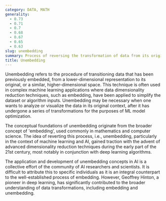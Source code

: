 ```yaml
---
category: DATA, MATH
generality:
  - 0.73
  - 0.71
  - 0.7
  - 0.68
  - 0.67
  - 0.65
  - 0.63
slug: unembedding
summary: Process of reversing the transformation of data from its original high-dimensional space to a lower-dimensional space.
title: Unembedding
---
```


Unembedding refers to the procedure of transitioning data that has been previously embedded, from a lower-dimensional representation to its original, or a similar, higher-dimensional space. This technique is often used in complex machine learning applications where data dimensionality reduction techniques, such as embedding, have been applied to simplify the dataset or algorithm inputs. Unembedding may be necessary when one wants to analyze or visualize the data in its original context, after it has undergone a series of transformations for the purposes of ML model optimization.

The conceptual foundations of unembedding originate from the broader concept of 'embedding', used commonly in mathematics and computer science. The idea of reverting this process, i.e., unembedding, particularly in the context of machine learning and AI, gained traction with the advent of advanced dimensionality reduction techniques during the early part of the 21st century, most notably in conjunction with deep learning algorithms.

The application and development of unembedding concepts in AI is a collective effort of the community of AI researchers and scientists. It is difficult to attribute this to specific individuals as it is an integral counterpart to the well-established process of embedding. However, Geoffrey Hinton, a pioneer in deep learning, has significantly contributed to the broader understanding of data transformations, including embedding and unembedding.
